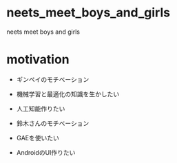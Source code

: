 neets_meet_boys_and_girls
=========================

neets meet boys and girls

# motivation
- ギンペイのモチベーション
- 機械学習と最適化の知識を生かしたい
- 人工知能作りたい

- 鈴木さんのモチベーション
- GAEを使いたい
- AndroidのUI作りたい
